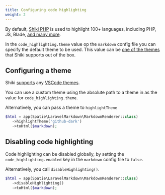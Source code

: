 ```yaml
---
title: Configuring code highlighting
weight: 2
---
```


By default, [Shiki PHP](https://github.com/spatie/shiki-php)  is used to highlight  100+ languages, including PHP, JS, Blade, [and many more](https://githubcom/shikijs/shiki/blob/master/docs/languages.md).

In the `code_highlighting.theme` value op the `markdown` config file you can specify the default theme to be used. This value can be [one of the themes]((https://github.com/shikijs/shiki/blob/master/docs/themes.md)) that Shiki supports out of the box.

## Configuring a theme

Shiki [supports](https://github.com/shikijs/shiki/blob/master/docs/themes.md) any [VSCode themes](https://code.visualstudio.com/docs/getstarted/themes).

You can use a custom theme using the absolute path to a theme in as the value for `code_highlighting.theme`.


Alternatively, you can pass a theme to `highlightTheme`

````php
$html = app(Spatie\LaravelMarkdown\MarkdownRenderer::class)
   ->highlightTheme('github-dark')
   ->toHtml($markdown);
````

## Disabling code highlighting

Code highlighting can be disabled globally, by setting the `code_highlighting.enabled` key in the `markdown`  config file to `false`.

Alternatively, you call `disableHighlighting()`.


````php
$html = app(Spatie\LaravelMarkdown\MarkdownRenderer::class)
   ->disableHighlighting()
   ->toHtml($markdown);
````
